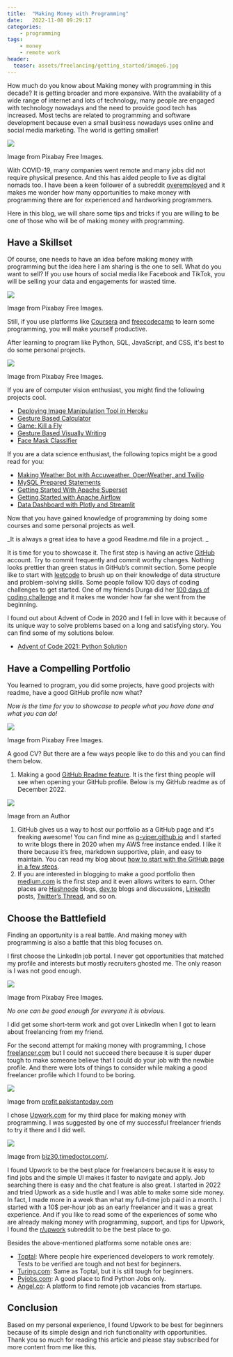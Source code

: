 ```yaml
---
title:  "Making Money with Programming"
date:   2022-11-08 09:29:17
categories:
    - programming
tags:
    - money
    - remote work
header:
  teaser: assets/freelancing/getting_started/image6.jpg
---
```


How much do you know about Making money with programming in this decade? It is getting broader and more expansive. With the availability of a wide range of internet and lots of technology, many people are engaged with technology nowadays and the need to provide good tech has increased. Most techs are related to programming and software development because even a small business nowadays uses online and social media marketing. The world is getting smaller!

![]({{site.url}}/assets/freelancing/getting_started/image6.jpg)

Image from Pixabay Free Images.

With COVID-19, many companies went remote and many jobs did not require physical presence. And this has aided people to live as digital nomads too. I have been a keen follower of a subreddit [overemployed](https://www.reddit.com/r/overemployed/) and it makes me wonder how many opportunities to make money with programming there are for experienced and hardworking programmers. 

Here in this blog, we will share some tips and tricks if you are willing to be one of those who will be of making money with programming.


## Have a Skillset

Of course, one needs to have an idea before making money with programming but the idea here I am sharing is the one to sell. What do you want to sell? If you use hours of social media like Facebook and TikTok, you will be selling your data and engagements for wasted time. 


![]({{site.url}}/assets/freelancing/getting_started/images/image3.jpg)

Image from Pixabay Free Images.

Still, if you use platforms like [Coursera](https://coursera.com/) and [freecodecamp](https://www.freecodecamp.org/) to learn some programming, you will make yourself productive. 

After learning to program like Python, SQL, JavaScript, and CSS, it's best to do some personal projects. 


![]({{site.url}}/assets/freelancing/getting_started/image7.jpg)


Image from Pixabay Free Images.

If you are of computer vision enthusiast, you might find the following projects cool.



* [Deploying Image Manipulation Tool in Heroku](https://q-viper.github.io/2022/08/27/deploying-image-manipulation-tool-in-heroku/)
* [Gesture Based Calculator](https://q-viper.github.io/2021/07/17/gesture-based-calculator/)
* [Game: Kill a Fly](https://q-viper.github.io/2021/07/16/game-kill-a-fly/)
* [Gesture Based Visually Writing](https://q-viper.github.io/2021/07/15/gesture-based-visually-writing-system/)
* [Face Mask Classifier](https://q-viper.github.io/2020/10/12/deploying-face-mask-classifier-on-heroku-classifier/)

If you are a data science enthusiast, the following topics might be a good read for you:



* [Making Weather Bot with Accuweather, OpenWeather, and Twilio](https://q-viper.github.io/2022/07/31/making-weather-bot-with-openweather-accuweather-twilio/)
* [MySQL Prepared Statements](https://q-viper.github.io/2022/09/03/mysql-prepared-statements/)
* [Getting Started With Apache Superset](https://q-viper.github.io/2022/06/26/getting-started-with-apache-superset/)
* [Getting Started with Apache Airflow](https://q-viper.github.io/2021/12/01/running-airflow-in-wsl-and-getting-started-with-it/)
* [Data Dashboard with Plotly and Streamlit](https://q-viper.github.io/2022/02/20/creating-data-dashboards-with-plotly-in.streamlit/)

Now that you have gained knowledge of programming by doing some courses and some personal projects as well. 

_It is always a great idea to have a good Readme.md file in a project. _

It is time for you to showcase it. The first step is having an active [GitHub](https://github.com/) account. Try to commit frequently and commit worthy changes. Nothing looks prettier than green status in GitHub’s commit section. Some people like to start with [leetcode](https://leetcode.com/) to brush up on their knowledge of data structure and problem-solving skills. Some people follow 100 days of coding challenges to get started. One of my friends Durga did her [100 days of coding challenge](https://dev.to/iamdurga/series/10316) and it makes me wonder how far she went from the beginning. 

I found out about Advent of Code in 2020 and I fell in love with it because of its unique way to solve problems based on a long and satisfying story. You can find some of my solutions below.



* [Advent of Code 2021: Python Solution](https://q-viper.github.io/2021/12/01/advent-of-code-2021-python-solution/)


## Have a Compelling Portfolio

You learned to program, you did some projects, have good projects with readme, have a good GitHub profile now what? 

_Now is the time for you to showcase to people what you have done and what you can do!_


![]({{site.url}}/assets/freelancing/getting_started/image2.jpg)


Image from Pixabay Free Images.

A good CV? But there are a few ways people like to do this and you can find them below.



1. Making a good [GitHub Readme feature](https://docs.github.com/en/account-and-profile/setting-up-and-managing-your-github-profile/customizing-your-profile/managing-your-profile-readme). It is the first thing people will see when opening your GitHub profile. Below is my GitHub readme as of December 2022.

    
![]({{site.url}}/assets/freelancing/getting_started/image8.png)



Image from an Author



1. GitHub gives us a way to host our portfolio as a GitHub page and it's freaking awesome! You can find mine as [q-viper.github.io](https://q-viper.github.io/) and I started to write blogs there in 2020 when my AWS free instance ended. I like it there because it’s free, markdown supportive, plain, and easy to maintain. You can read my blog about [how to start with the GitHub page in a few steps](https://q-viper.github.io/2020/09/18/why-do-i-regret-not-knowing-about-gitHub-pages-earlier/).
2. If you are interested in blogging to make a good portfolio then [medium.com](https://medium.com/) is the first step and it even allows writers to earn. Other places are [Hashnode](https://hashnode.com/) blogs, [dev.to](https://dev.to/) blogs and discussions, [LinkedIn](https://www.linkedin.com/) posts, [Twitter’s Thread](https://twitter.com/), and so on.


## Choose the Battlefield

Finding an opportunity is a real battle. And making money with programming is also a battle that this blog focuses on. 

I first choose the LinkedIn job portal. I never got opportunities that matched my profile and interests but mostly recruiters ghosted me. The only reason is I was not good enough. 


![]({{site.url}}/assets/freelancing/getting_started/image4.jpg)

Image from Pixabay Free Images.

_No one can be good enough for everyone it is obvious._ 

I did get some short-term work and got over LinkedIn when I got to learn about freelancing from my friend.

For the second attempt for making money with programming, I chose [freelancer.com](https://www.freelancer.com/) but I could not succeed there because it is super duper tough to make someone believe that I could do your job with the newbie profile. And there were lots of things to consider while making a good freelancer profile which I found to be boring.


![]({{site.url}}/assets/freelancing/getting_started/image5.png)

Image from [profit.pakistantoday.com](https://profit.pakistantoday.com.pk/2017/07/26/freelancer-com-unveils-50-fastest-growing-online-jobs/) 

I chose [Upwork.com](https://www.upwork.com/) for my third place for making money with programming. I was suggested by one of my successful freelancer friends to try it there and I did well. 


![]({{site.url}}/assets/freelancing/getting_started/image1.png)


Image from [biz30.timedoctor.com/](https://biz30.timedoctor.com/).

I found Upwork to be the best place for freelancers because it is easy to find jobs and the simple UI makes it faster to navigate and apply. Job searching there is easy and the chat feature is also great. I started in 2022 and tried Upwork as a side hustle and I was able to make some side money. In fact, I made more in a week than what my full-time job paid in a month. I started with a 10$ per-hour job as an early freelancer and it was a great experience. And if you like to read some of the experiences of some who are already making money with programming, support, and tips for Upwork, I found the [r/upwork](https://www.reddit.com/r/Upwork/) subreddit to be the best place to go.

Besides the above-mentioned platforms some notable ones are:



* [Toptal](https://www.toptal.com/): Where people hire experienced developers to work remotely. Tests to be verified are tough and not best for beginners.
* [Turing.com](https://www.turing.com/): Same as Toptal, but it is still tough for beginners.
* [Pyjobs.com](https://www.pyjobs.com/): A good place to find Python Jobs only.
* [Angel.co](https://angel.co/): A platform to find remote job vacancies from startups.


## Conclusion

Based on my personal experience, I found Upwork to be best for beginners because of its simple design and rich functionality with opportunities. Thank you so much for reading this article and please stay subscribed for more content from me like this.
